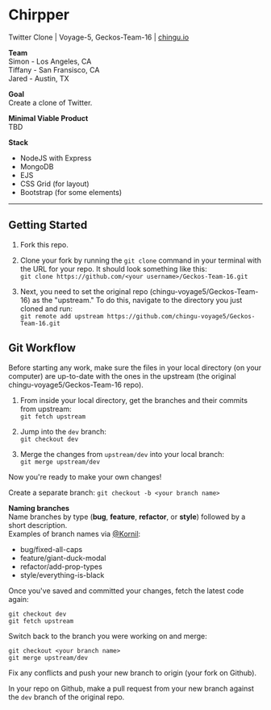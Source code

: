 # Chirpper 
Twitter Clone | Voyage-5, Geckos-Team-16 | [chingu.io](https://chingu.io)

**Team**  
  Simon - Los Angeles, CA  
  Tiffany - San Fransisco, CA  
  Jared - Austin, TX
  
**Goal**  
Create a clone of Twitter.
   
**Minimal Viable Product**  
TBD
  
**Stack**
 - NodeJS with Express
 - MongoDB
 - EJS
 - CSS Grid (for layout)
 - Bootstrap (for some elements)

 ---

## Getting Started
1. Fork this repo.  

2. Clone your fork by running the `git clone` command in your terminal with the URL for your repo. It should look something like this:   
`git clone https://github.com/<your username>/Geckos-Team-16.git`

3. Next, you need to set the original repo (chingu-voyage5/Geckos-Team-16) as the "upstream." To do this, navigate to the directory you just cloned and run:  
`git remote add upstream https://github.com/chingu-voyage5/Geckos-Team-16.git`

## Git Workflow
Before starting any work, make sure the files in your local directory (on your computer) are up-to-date with the ones in the upstream (the original chingu-voyage5/Geckos-Team-16 repo).

1. From inside your local directory, get the branches and their commits from upstream:  
`git fetch upstream`

2. Jump into the `dev` branch:  
`git checkout dev`

3. Merge the changes from `upstream/dev` into your local branch:  
 `git merge upstream/dev`
 
Now you're ready to make your own changes!

Create a separate branch: `git checkout -b <your branch name>`

**Naming branches**  
Name branches by type (**bug**, **feature**, **refactor**, or **style**) followed by a short description.  
Examples of branch names via [@Kornil](https://medium.com/@francesco.agnoletto/how-to-not-f-up-your-local-files-with-git-part-1-e0756c88fd3c):
 - bug/fixed-all-caps
 - feature/giant-duck-modal
 - refactor/add-prop-types
 - style/everything-is-black
 
Once you've saved and committed your changes, fetch the latest code again:  
```
git checkout dev  
git fetch upstream
```

Switch back to the branch you were working on and merge:
```
git checkout <your branch name>
git merge upstream/dev
```
Fix any conflicts and push your new branch to origin (your fork on Github).

In your repo on Github, make a pull request from your new branch against the `dev` branch of the original repo.